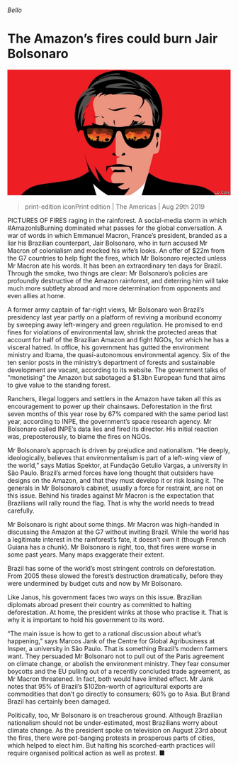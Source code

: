 ###### Bello

# The Amazon’s fires could burn Jair Bolsonaro 

![image](images/20190831_AMD001_0.jpg) 

> print-edition iconPrint edition | The Americas | Aug 29th 2019 

PICTURES OF FIRES raging in the rainforest. A social-media storm in which #AmazonIsBurning dominated what passes for the global conversation. A war of words in which Emmanuel Macron, France’s president, branded as a liar his Brazilian counterpart, Jair Bolsonaro, who in turn accused Mr Macron of colonialism and mocked his wife’s looks. An offer of $22m from the G7 countries to help fight the fires, which Mr Bolsonaro rejected unless Mr Macron ate his words. It has been an extraordinary ten days for Brazil. Through the smoke, two things are clear: Mr Bolsonaro’s policies are profoundly destructive of the Amazon rainforest, and deterring him will take much more subtlety abroad and more determination from opponents and even allies at home. 

A former army captain of far-right views, Mr Bolsonaro won Brazil’s presidency last year partly on a platform of reviving a moribund economy by sweeping away left-wingery and green regulation. He promised to end fines for violations of environmental law, shrink the protected areas that account for half of the Brazilian Amazon and fight NGOs, for which he has a visceral hatred. In office, his government has gutted the environment ministry and Ibama, the quasi-autonomous environmental agency. Six of the ten senior posts in the ministry’s department of forests and sustainable development are vacant, according to its website. The government talks of “monetising” the Amazon but sabotaged a $1.3bn European fund that aims to give value to the standing forest. 

Ranchers, illegal loggers and settlers in the Amazon have taken all this as encouragement to power up their chainsaws. Deforestation in the first seven months of this year rose by 67% compared with the same period last year, according to INPE, the government’s space research agency. Mr Bolsonaro called INPE’s data lies and fired its director. His initial reaction was, preposterously, to blame the fires on NGOs. 

Mr Bolsonaro’s approach is driven by prejudice and nationalism. “He deeply, ideologically, believes that environmentalism is part of a left-wing view of the world,” says Matias Spektor, at Fundação Getulio Vargas, a university in São Paulo. Brazil’s armed forces have long thought that outsiders have designs on the Amazon, and that they must develop it or risk losing it. The generals in Mr Bolsonaro’s cabinet, usually a force for restraint, are not on this issue. Behind his tirades against Mr Macron is the expectation that Brazilians will rally round the flag. That is why the world needs to tread carefully. 

Mr Bolsonaro is right about some things. Mr Macron was high-handed in discussing the Amazon at the G7 without inviting Brazil. While the world has a legitimate interest in the rainforest’s fate, it doesn’t own it (though French Guiana has a chunk). Mr Bolsonaro is right, too, that fires were worse in some past years. Many maps exaggerate their extent. 

Brazil has some of the world’s most stringent controls on deforestation. From 2005 these slowed the forest’s destruction dramatically, before they were undermined by budget cuts and now by Mr Bolsonaro. 

Like Janus, his government faces two ways on this issue. Brazilian diplomats abroad present their country as committed to halting deforestation. At home, the president winks at those who practise it. That is why it is important to hold his government to its word. 

“The main issue is how to get to a rational discussion about what’s happening,” says Marcos Jank of the Centre for Global Agribusiness at Insper, a university in São Paulo. That is something Brazil’s modern farmers want. They persuaded Mr Bolsonaro not to pull out of the Paris agreement on climate change, or abolish the environment ministry. They fear consumer boycotts and the EU pulling out of a recently concluded trade agreement, as Mr Macron threatened. In fact, both would have limited effect. Mr Jank notes that 95% of Brazil’s $102bn-worth of agricultural exports are commodities that don’t go directly to consumers; 60% go to Asia. But Brand Brazil has certainly been damaged. 

Politically, too, Mr Bolsonaro is on treacherous ground. Although Brazilian nationalism should not be under-estimated, most Brazilians worry about climate change. As the president spoke on television on August 23rd about the fires, there were pot-banging protests in prosperous parts of cities, which helped to elect him. But halting his scorched-earth practices will require organised political action as well as protest. ■ 

